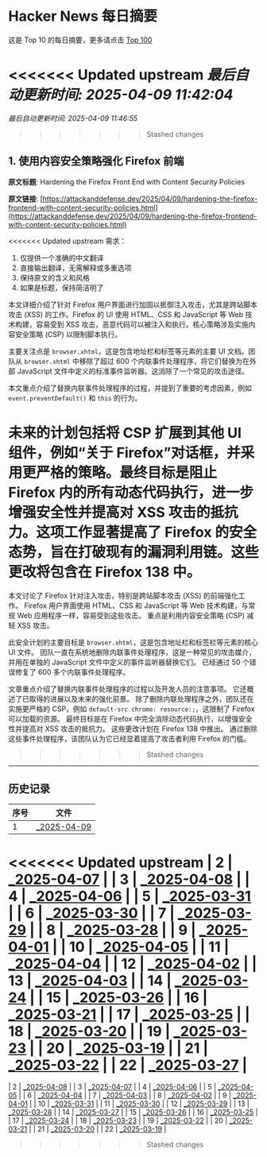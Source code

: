 # Hacker News 每日摘要
    
这是 Top 10 的每日摘要，更多请点击 [Top 100](output/hacker_news_summary_2025-04-09.md)

<<<<<<< Updated upstream
*最后自动更新时间: 2025-04-09 11:42:04*
=======
*最后自动更新时间: 2025-04-09 11:46:55*
>>>>>>> Stashed changes
## 1. 使用内容安全策略强化 Firefox 前端

**原文标题**: Hardening the Firefox Front End with Content Security Policies

**原文链接**: [https://attackanddefense.dev/2025/04/09/hardening-the-firefox-frontend-with-content-security-policies.html](https://attackanddefense.dev/2025/04/09/hardening-the-firefox-frontend-with-content-security-policies.html)

<<<<<<< Updated upstream
需求：
1. 仅提供一个准确的中文翻译
2. 直接输出翻译，无需解释或多重选项
3. 保持原文的含义和风格
4. 如果是标题，保持简洁明了

本文详细介绍了针对 Firefox 用户界面进行加固以抵御注入攻击，尤其是跨站脚本攻击 (XSS) 的工作。Firefox 的 UI 使用 HTML、CSS 和 JavaScript 等 Web 技术构建，容易受到 XSS 攻击，恶意代码可以被注入和执行。核心策略涉及实施内容安全策略 (CSP) 以限制脚本执行。

主要关注点是 `browser.xhtml`，这是包含地址栏和标签等元素的主要 UI 文档。团队从 `browser.xhtml` 中移除了超过 600 个内联事件处理程序，将它们替换为在外部 JavaScript 文件中定义的标准事件监听器。这消除了一个常见的攻击途径。

本文重点介绍了替换内联事件处理程序的过程，并提到了重要的考虑因素，例如 `event.preventDefault()` 和 `this` 的行为。

未来的计划包括将 CSP 扩展到其他 UI 组件，例如“关于 Firefox”对话框，并采用更严格的策略。最终目标是阻止 Firefox 内的所有动态代码执行，进一步增强安全性并提高对 XSS 攻击的抵抗力。这项工作显著提高了 Firefox 的安全态势，旨在打破现有的漏洞利用链。这些更改将包含在 Firefox 138 中。
=======
本文讨论了 Firefox 针对注入攻击，特别是跨站脚本攻击 (XSS) 的前端强化工作。 Firefox 用户界面使用 HTML、CSS 和 JavaScript 等 Web 技术构建，与常规 Web 应用程序一样，容易受到这些攻击。 重点是利用内容安全策略 (CSP) 减轻 XSS 攻击。

此安全计划的主要目标是 `browser.xhtml`，这是包含地址栏和标签栏等元素的核心 UI 文件。 团队一直在系统地删除内联事件处理程序，这是一种常见的攻击媒介，并用在单独的 JavaScript 文件中定义的事件监听器替换它们。 已经通过 50 个错误修复了 600 多个内联事件处理程序。

文章重点介绍了替换内联事件处理程序的过程以及开发人员的注意事项。 它还概述了已取得的进展以及未来的强化前景。 除了删除内联处理程序之外，团队还在实施更严格的 CSP，例如 `default-src chrome: resource:;`，这限制了 Firefox 可以加载的资源。 最终目标是在 Firefox 中完全消除动态代码执行，以增强安全性并提高对 XSS 攻击的抵抗力。 这些更改计划在 Firefox 138 中推出。 通过删除这些事件处理程序，该团队认为它已经显着提高了攻击者利用 Firefox 的门槛。
>>>>>>> Stashed changes

---

## 历史记录

| 序号 | 文件 |
| --- | --- |
| 1 | [_2025-04-09](output/hacker_news_summary_2025-04-09.md) |
<<<<<<< Updated upstream
| 2 | [_2025-04-07](output/hacker_news_summary_2025-04-07.md) |
| 3 | [_2025-04-08](output/hacker_news_summary_2025-04-08.md) |
| 4 | [_2025-04-06](output/hacker_news_summary_2025-04-06.md) |
| 5 | [_2025-03-31](output/hacker_news_summary_2025-03-31.md) |
| 6 | [_2025-03-30](output/hacker_news_summary_2025-03-30.md) |
| 7 | [_2025-03-29](output/hacker_news_summary_2025-03-29.md) |
| 8 | [_2025-03-28](output/hacker_news_summary_2025-03-28.md) |
| 9 | [_2025-04-01](output/hacker_news_summary_2025-04-01.md) |
| 10 | [_2025-04-05](output/hacker_news_summary_2025-04-05.md) |
| 11 | [_2025-04-04](output/hacker_news_summary_2025-04-04.md) |
| 12 | [_2025-04-02](output/hacker_news_summary_2025-04-02.md) |
| 13 | [_2025-04-03](output/hacker_news_summary_2025-04-03.md) |
| 14 | [_2025-03-24](output/hacker_news_summary_2025-03-24.md) |
| 15 | [_2025-03-26](output/hacker_news_summary_2025-03-26.md) |
| 16 | [_2025-03-21](output/hacker_news_summary_2025-03-21.md) |
| 17 | [_2025-03-25](output/hacker_news_summary_2025-03-25.md) |
| 18 | [_2025-03-20](output/hacker_news_summary_2025-03-20.md) |
| 19 | [_2025-03-23](output/hacker_news_summary_2025-03-23.md) |
| 20 | [_2025-03-19](output/hacker_news_summary_2025-03-19.md) |
| 21 | [_2025-03-22](output/hacker_news_summary_2025-03-22.md) |
| 22 | [_2025-03-27](output/hacker_news_summary_2025-03-27.md) |
=======
| 2 | [_2025-04-08](output/hacker_news_summary_2025-04-08.md) |
| 3 | [_2025-04-07](output/hacker_news_summary_2025-04-07.md) |
| 4 | [_2025-04-06](output/hacker_news_summary_2025-04-06.md) |
| 5 | [_2025-04-05](output/hacker_news_summary_2025-04-05.md) |
| 6 | [_2025-04-04](output/hacker_news_summary_2025-04-04.md) |
| 7 | [_2025-04-03](output/hacker_news_summary_2025-04-03.md) |
| 8 | [_2025-04-02](output/hacker_news_summary_2025-04-02.md) |
| 9 | [_2025-04-01](output/hacker_news_summary_2025-04-01.md) |
| 10 | [_2025-03-31](output/hacker_news_summary_2025-03-31.md) |
| 11 | [_2025-03-30](output/hacker_news_summary_2025-03-30.md) |
| 12 | [_2025-03-29](output/hacker_news_summary_2025-03-29.md) |
| 13 | [_2025-03-28](output/hacker_news_summary_2025-03-28.md) |
| 14 | [_2025-03-27](output/hacker_news_summary_2025-03-27.md) |
| 15 | [_2025-03-26](output/hacker_news_summary_2025-03-26.md) |
| 16 | [_2025-03-25](output/hacker_news_summary_2025-03-25.md) |
| 17 | [_2025-03-24](output/hacker_news_summary_2025-03-24.md) |
| 18 | [_2025-03-23](output/hacker_news_summary_2025-03-23.md) |
| 19 | [_2025-03-22](output/hacker_news_summary_2025-03-22.md) |
| 20 | [_2025-03-21](output/hacker_news_summary_2025-03-21.md) |
| 21 | [_2025-03-20](output/hacker_news_summary_2025-03-20.md) |
| 22 | [_2025-03-19](output/hacker_news_summary_2025-03-19.md) |
>>>>>>> Stashed changes
